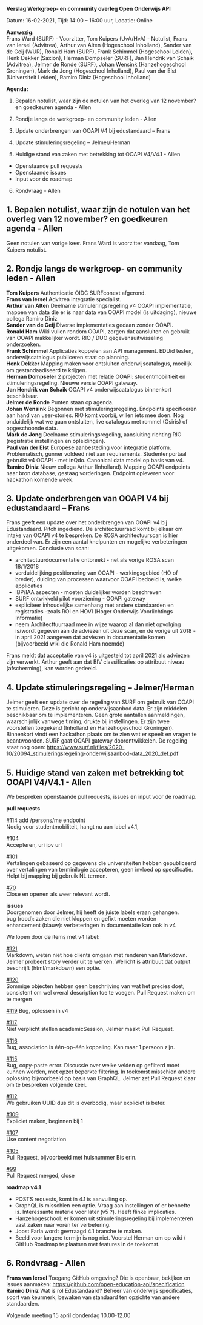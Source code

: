 **Verslag Werkgroep- en community overleg Open Onderwijs API**


Datum: 16-02-2021, Tijd: 14:00 – 16:00 uur, Locatie: Online

**Aanwezig:**  
Frans Ward (SURF) - Voorzitter, Tom Kuipers (UvA/HvA) - Notulist, Frans van Iersel (Advitrea), Arthur van Alten (Hogeschool Inholland), Sander van de Geij (WUR), Ronald Ham (SURF), Frank Schimmel (Hogeschool Leiden), Henk Dekker (Saxion), Herman Dompseler (SURF), Jan Hendrik van Schaik (Advitrea), Jelmer de Ronde (SURF), Johan Wensink (Hanzehogeschool Groningen), Mark de Jong (Hogeschool Inholland), Paul van der Elst (Universiteit Leiden), Ramiro Diniz (Hogeschool Inholland)

**Agenda:**

1.  Bepalen notulist, waar zijn de notulen van het overleg van 12 november? en goedkeuren agenda - Allen

2.  Rondje langs de werkgroep- en community leden - Allen

3.  Update onderbrengen van OOAPI V4 bij edustandaard – Frans

4.  Update stimuleringsregeling – Jelmer/Herman

5.  Huidige stand van zaken met betrekking tot OOAPI V4/V4.1 - Allen
  - Openstaande pull requests
  - Openstaande issues
  - Input voor de roadmap

6.  Rondvraag - Allen



## 1.  Bepalen notulist, waar zijn de notulen van het overleg van 12 november? en goedkeuren agenda - Allen
Geen notulen van vorige keer. Frans Ward is voorzitter vandaag, Tom Kuipers notulist.

## 2.  Rondje langs de werkgroep- en community leden - Allen
**Tom Kuipers** Authenticatie OIDC SURFconext afgerond.  
**Frans van Iersel** Advitrea integratie specialist.  
**Arthur van Alten**  Deelname stimuleringsregeling v4 OOAPI implementatie, mappen van data die er is naar data van OOAPI model (is uitdaging), nieuwe collega Ramiro Diniz  
**Sander van de Geij** Diverse implementaties gedaan zonder OOAPI.  
**Ronald Ham**  Wiki vullen rondom OOAPI, zorgen dat aansluiten en gebruik van OOAPI makkelijker wordt. RIO / DUO gegevensuitwisseling onderzoeken.  
**Frank Schimmel** Applicaties koppelen aan API management. EDUid testen, onderwijscatalogus publiceren staat op planning.  
**Henk Dekker** Mapping maken voor ontsluiten onderwijscatalogus, moeilijk om gestandaadiseerd te krijgen.  
**Herman Dompseler**  2 projecten met relatie OOAPI: studentmobilitieit en stimuleringsregeling. Nieuwe versie OOAPI gateway.  
**Jan Hendrik van Schaik** OOAPI v4 onderwijscatalogus binnenkort beschikbaar.  
**Jelmer de Ronde**  Punten staan op agenda.  
**Johan Wensink**  Begonnen met stimuleringsregeling. Endpoints specificeren aan hand van user-stories. RIO komt voorbij, willen iets mee doen. Nog onduidelijk wat we gaan ontsluiten, live catalogus met rommel (Osiris) of opgeschoonde data.  
**Mark de Jong** Deelname stimuleringsregeling, aansluiting richting RIO (registratie instellingen en opleidingen).  
**Paul van der Elst** Europese aanbesteding voor integratie platform. Problematisch, gunner voldeed niet aan requirements. Studentenportaal gebruikt v4 OOAPI - met inQdo. Canonical data model op basis van v4.  
**Ramiro Diniz** Nieuw collega Arthur (Inholland). Mapping OOAPI endpoints naar bron database, gestaag vorderingen. Endpoint opleveren voor hackathon komende week.  

## 3.  Update onderbrengen van OOAPI V4 bij edustandaard – Frans
Frans geeft een update over het onderbrengen van OOAPI v4 bij Edustandaard. Pitch ingediend. De architectuurraad komt bij elkaar om intake van OOAPI v4 te bespreken. De ROSA architectuurscan is hier onderdeel van. Er zijn een aantal knelpunten en mogelijke verbeteringen uitgekomen. 
Conclusie van scan:

* architectuurdocumentatie ontbreekt - net als vorige ROSA scan 18/1/2018
* verduidelijking positionering van OOAPI - werkingsgebied (HO of breder), duiding van processen waarvoor OOAPI bedoeld is, welke applicaties
* IBP/IAA aspecten - moeten duidelijker worden beschreven
* SURF ontwikkeld pilot voorziening - OOAPI gateway
* expliciteer inhoudelijke samenhang met andere standaarden en registraties -zoals ROI en HOVI (Hoger Onderwijs Voorlichtings Informatie)
* neem Architecttuurraad mee in wijze waarop al dan niet opvolging is/wordt gegeven aan de adviezen uit deze scan, en de vorige uit 2018 - in april 2021 aangeven dat adviezen in documentatie komen (bijvoorbeeld wiki die Ronald Ham noemde)

Frans meldt dat acceptatie van v4 is uitgesteld tot april 2021 als adviezen zijn verwerkt. Arthur geeft aan dat BIV classificaties op attribuut niveau (afscherming), kan worden gedeeld.

## 4.  Update stimuleringsregeling – Jelmer/Herman
Jelmer geeft een update over de regeling van SURF om gebruik van OOAPI te stimuleren. Deze is gericht op onderwijsaanbod data. Er zijn middelen beschikbaar om te implementeren.
Geen grote aantallen aanmeldingen, waarschijnlijk vanwege timing, drukte bij instellingen. Er zijn twee voorstellen toegekend (Inholland en Hanzehogeschool Groningen). Binnenkort vindt een hackathon plaats om te zien wat er speelt en vragen te beantwoorden. SURF gaat OOAPI gateway doorontwikkelen.
De regeling staat nog open: https://www.surf.nl/files/2020-10/20094_stimuleringsregeling-onderwijsaanbod-data_2020_def.pdf

## 5.  Huidige stand van zaken met betrekking tot OOAPI V4/V4.1 - Allen
We bespreken openstaande pull requests, issues en input voor de roadmap.

**pull requests**

[#114](https://github.com/open-education-api/specification/pull/114) add /persons/me endpoint  
Nodig voor studentmobiliteit, hangt nu aan label v4.1,

[#104](https://github.com/open-education-api/specification/pull/104)  
Accepteren, uri ipv url

[#101](https://github.com/open-education-api/specification/pull/101)  
Vertalingen gebaseerd op gegevens die universiteiten hebben gepubliceerd over vertalingen van terminilogie
accepteren, geen invloed op specificatie. Helpt bij mapping bij gebruik NL termen.

[#70](https://github.com/open-education-api/specification/pull/70)  
Close en openen als weer relevant wordt.

**issues**  
Doorgenomen door Jelmer, hij heeft de juiste labels eraan gehangen.  
bug (rood): zaken die niet kloppen en gefixt moeten worden  
enhancement (blauw): verbeteringen in documentatie kan ook in v4

We lopen door de items met v4 label: 

[#121](https://github.com/open-education-api/specification/issues/121)  
Markdown, weten niet hoe clients omgaan met renderen van Markdown. Jelmer probeert story verder uit te werken. Wellicht is attribuut dat output beschrijft (html/markdown) een optie.

[#120](https://github.com/open-education-api/specification/issues/120)  
Sommige objecten hebben geen beschrijving van wat het precies doet, consistent om wel overal description toe te voegen.
Pull Request maken om te mergen

[#119](https://github.com/open-education-api/specification/issues/119)
Bug, oplossen in v4

[#117](https://github.com/open-education-api/specification/issues/117)  
Niet verplicht stellen academicSession, Jelmer maakt Pull Request.

[#116](https://github.com/open-education-api/specification/issues/116)  
Bug, association is één-op-één koppeling. Kan maar 1 persoon zijn.

[#115](https://github.com/open-education-api/specification/issues/115)  
Bug, copy-paste error. Discussie over welke velden op gefilterd moet kunnen worden, met opzet beperkte filtering. In toekomst misschien andere oplossing bijvoorbeeld op basis van GraphQL.
Jelmer zet Pull Request klaar om te bespreken volgende keer.

[#112](https://github.com/open-education-api/specification/issues/112)  
We gebruiken UUID dus dit is overbodig, maar expliciet is beter.

[#109](https://github.com/open-education-api/specification/issues/109)  
Expliciet maken, beginnen bij 1

[#107](https://github.com/open-education-api/specification/issues/107)  
Use content negotiation

[#105](https://github.com/open-education-api/specification/issues/105)  
Pull Request, bijvoorbeeld met huisnummer Bis erin.

[#99](https://github.com/open-education-api/specification/issues/99)  
Pull Request merged, close

**roadmap v4.1**  
- POSTS requests, komt in 4.1 is aanvulling op.
- GraphQL is misschien een optie. Vraag aan instellingen of er behoefte is. Interessante materie voor later (v5 ?). Heeft flinke implicaties.
- Hanzehogeschool: er komen uit stimuleringsregeling bij implementeren vast zaken naar voren ter verbetering.
- Joost Farla wordt gevrraagd 4.1 branche te maken.
- Beeld voor langere termijn is nog niet. Voorstel Herman om op wiki / GitHub Roadmap te plaatsen met features in de toekomst.

## 6.  Rondvraag - Allen
**Frans van Iersel** Toegang GitHub omgeving? Die is openbaar, bekijken en issues aanmaken: https://github.com/open-education-api/specification  
**Ramiro Diniz** Wat is rol Edustandaard? Beheer van onderwijs specificaties, soort van keurmerk, bewaken van standaard ten opzichte van andere standaarden.

Volgende meeting 15 april donderdag 10.00-12.00
